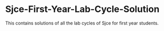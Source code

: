 # Sjce-First-Year-Lab-Cycle-Solution
This contains solutions of all the lab cycles of Sjce for first year students.
